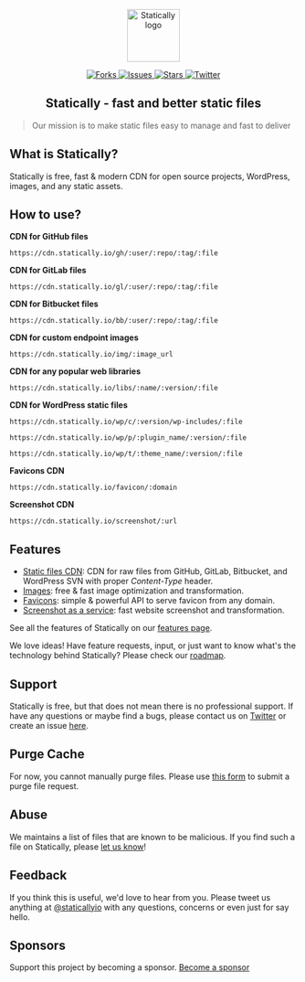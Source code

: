 <p align="center"><a class="clear" href="https://statically.io/" target="_blank"><img width="92" src="https://cdn.statically.io/img/statically.io/images/statically.png?w=92" alt="Statically logo"></a></p>

<p class="statically-badge" align="center">
    <a href="https://github.com/marsble/statically/network" target="_blank">
        <img src="https://cdn.statically.io/badges/github/forks/marsble/statically.svg?style=social" alt="Forks">
    </a>
    <a href="https://github.com/marsble/statically/issues" target="_blank">
        <img src="https://cdn.statically.io/badges/github/issues/marsble/statically.svg?style=social" alt="Issues">
    </a>
    <a href="https://github.com/marsble/statically/stargazers" target="_blank">
        <img src="https://cdn.statically.io/badges/github/stars/marsble/statically.svg?style=social" alt="Stars">
    </a>
    <a href="https://twitter.com/staticallyio" target="_blank">
        <img src="https://cdn.statically.io/badges/twitter/follow/staticallyio.svg?label=Follow&style=social" alt="Twitter">
    </a>
</p>

<h2 align="center">
    Statically - fast and better static files
</h2>

> Our mission is to make static files easy to manage and fast to deliver

What is Statically?
------------------

Statically is free, fast & modern CDN for open source projects, WordPress, images, and any static assets.

How to use?
-----

**CDN for GitHub files**

`https://cdn.statically.io/gh/:user/:repo/:tag/:file`

**CDN for GitLab files**

`https://cdn.statically.io/gl/:user/:repo/:tag/:file`

**CDN for Bitbucket files**

`https://cdn.statically.io/bb/:user/:repo/:tag/:file`

**CDN for custom endpoint images**

`https://cdn.statically.io/img/:image_url`

**CDN for any popular web libraries**

`https://cdn.statically.io/libs/:name/:version/:file`

**CDN for WordPress static files**

`https://cdn.statically.io/wp/c/:version/wp-includes/:file`

`https://cdn.statically.io/wp/p/:plugin_name/:version/:file`

`https://cdn.statically.io/wp/t/:theme_name/:version/:file`

**Favicons CDN**

`https://cdn.statically.io/favicon/:domain`

**Screenshot CDN**

`https://cdn.statically.io/screenshot/:url`

Features
--------

- [Static files CDN](https://statically.io): CDN for raw files from GitHub, GitLab, Bitbucket, and WordPress SVN with proper *Content-Type* header.
- [Images](https://statically.io/images): free & fast image optimization and transformation.
- [Favicons](https://statically.io/favicons): simple & powerful API to serve favicon from any domain.
- [Screenshot as a service](https://statically.io/screenshot): fast website screenshot and transformation.

See all the features of Statically on our [features page](https://statically.io/features).

We love ideas! Have feature requests, input, or just want to know what's the technology behind Statically? Please check our [roadmap](https://github.com/marsble/statically/issues/30).

Support
-------

Statically is free, but that does not mean there is no professional support. If have any questions or maybe find a bugs, please contact us on [Twitter](https://twitter.com/staticallyio) or create an issue [here](https://github.com/marsble/statically/issues).

Purge Cache
-----------

For now, you cannot manually purge files. Please use [this form](https://docs.google.com/forms/d/e/1FAIpQLSeaBwAE4D3lee-h0LzfO4t2KUvgwTSOT3GomLo1DPNmWp8X1Q/viewform) to submit a purge file request.

Abuse
-----

We maintains a list of files that are known to be malicious. If you find such a file on Statically, please [let us know](https://statically.io/contact)!

Feedback
--------

If you think this is useful, we'd love to hear from you. Please tweet us anything at [@staticallyio](https://twitter.com/staticallyio) with any questions, concerns or even just for say hello.

Sponsors
--------------------------------------

Support this project by becoming a sponsor. [Become a sponsor](https://statically.io/support-statically)